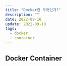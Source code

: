```yaml
---
title: "Docker란 무엇인가?"
description: ""
date: 2022-09-10
update: 2022-09-10
tags:
  - docker
  - container
---
```


## Docker Container
